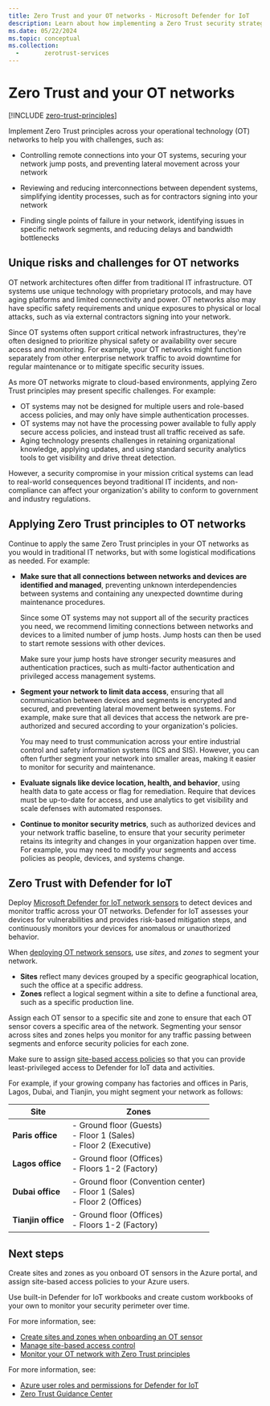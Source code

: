 ```yaml
---
title: Zero Trust and your OT networks - Microsoft Defender for IoT
description: Learn about how implementing a Zero Trust security strategy with Microsoft Defender for IoT can protect your operational technology (OT) networks.
ms.date: 05/22/2024
ms.topic: conceptual
ms.collection:
  -       zerotrust-services
---
```


# Zero Trust and your OT networks

[!INCLUDE [zero-trust-principles](~/reusable-content/ce-skilling/azure/includes/security/zero-trust-principles.md)]

Implement Zero Trust principles across your operational technology (OT) networks to help you with challenges, such as:

- Controlling remote connections into your OT systems, securing your network jump posts, and preventing lateral movement across your network

- Reviewing and reducing interconnections between dependent systems, simplifying identity processes, such as for contractors signing into your network

- Finding single points of failure in your network, identifying issues in specific network segments, and reducing delays and bandwidth bottlenecks

## Unique risks and challenges for OT networks

OT network architectures often differ from traditional IT infrastructure.  OT systems use unique technology with proprietary protocols, and may have aging platforms and limited connectivity and power. OT networks also may have specific safety requirements and unique exposures to physical or local attacks, such as via external contractors signing into your network.

Since OT systems often support critical network infrastructures, they're often designed to prioritize physical safety or availability over secure access and monitoring. For example, your OT networks might function separately from other enterprise network traffic to avoid downtime for regular maintenance or to mitigate specific security issues.

As more OT networks migrate to cloud-based environments, applying Zero Trust principles may present specific challenges. For example:

- OT systems may not be designed for multiple users and role-based access policies, and may only have simple authentication processes.
- OT systems may not have the processing power available to fully apply secure access policies, and instead trust all traffic received as safe.
- Aging technology presents challenges in retaining organizational knowledge, applying updates, and using standard security analytics tools to get visibility and drive threat detection.

However, a security compromise in your mission critical systems can lead to real-world consequences beyond traditional IT incidents, and non-compliance can affect your organization's ability to conform to government and industry regulations.

## Applying Zero Trust principles to OT networks

Continue to apply the same Zero Trust principles in your OT networks as you would in traditional IT networks, but with some logistical modifications as needed. For example:

- **Make sure that all connections between networks and devices are identified and managed**, preventing unknown interdependencies between systems and containing any unexpected downtime during maintenance procedures.

    Since some OT systems may not support all of the security practices you need, we recommend limiting connections between networks and devices to a limited number of jump hosts. Jump hosts can then be used to start remote sessions with other devices.

    Make sure your jump hosts have stronger security measures and authentication practices, such as multi-factor authentication and privileged access management systems.

- **Segment your network to limit data access**, ensuring that all communication between devices and segments is encrypted and secured, and preventing lateral movement between systems. For example, make sure that all devices that access the network are pre-authorized and secured according to your organization's policies.

    You may need to trust communication across your entire industrial control and safety information systems (ICS and SIS). However, you can often further segment your network into smaller areas, making it easier to monitor for security and maintenance.

- **Evaluate signals like device location, health, and behavior**, using health data to gate access or flag for remediation. Require that devices must be up-to-date for access, and use analytics to get visibility and scale defenses with automated responses.

- **Continue to monitor security metrics**, such as authorized devices and your network traffic baseline, to ensure that your security perimeter retains its integrity and changes in your organization happen over time. For example, you may need to modify your segments and access policies as people, devices, and systems change.

## Zero Trust with Defender for IoT

Deploy [Microsoft Defender for IoT network sensors](architecture.md) to detect devices and monitor traffic across your OT networks. Defender for IoT assesses your devices for vulnerabilities and provides risk-based mitigation steps, and continuously monitors your devices for anomalous or unauthorized behavior.

When [deploying OT network sensors](onboard-sensors.md), use *sites*, and *zones* to segment your network.

- **Sites** reflect many devices grouped by a specific geographical location, such the office at a specific address.
- **Zones** reflect a logical segment within a site to define a functional area, such as a specific production line. 

Assign each OT sensor to a specific site and zone to ensure that each OT sensor covers a specific area of the network. Segmenting your sensor across sites and zones helps you monitor for any traffic passing between segments and enforce security policies for each zone.

Make sure to assign [site-based access policies](manage-users-portal.md#manage-site-based-access-control-public-preview) so that you can provide least-privileged access to Defender for IoT data and activities.

For example, if your growing company has factories and offices in Paris, Lagos, Dubai, and Tianjin, you might segment your network as follows:

|Site  |Zones  |
|---------|---------|
|**Paris office**     |    - Ground floor (Guests) <br>- Floor 1 (Sales)  <br>- Floor 2 (Executive)        |
|**Lagos office**     |   - Ground floor (Offices) <br>- Floors 1-2 (Factory)      |
|**Dubai office**     |     - Ground floor (Convention center) <br>- Floor 1 (Sales)<br>- Floor 2 (Offices)     |
|**Tianjin office**     |   - Ground floor (Offices) <br>- Floors 1-2 (Factory)        |

## Next steps

Create sites and zones as you onboard OT sensors in the Azure portal, and assign site-based access policies to your Azure users.

Use built-in Defender for IoT workbooks and create custom workbooks of your own to monitor your security perimeter over time.

For more information, see:

- [Create sites and zones when onboarding an OT sensor](onboard-sensors.md)
- [Manage site-based access control](manage-users-portal.md#manage-site-based-access-control-public-preview)
- [Monitor your OT network with Zero Trust principles](monitor-zero-trust.md)

For more information, see:

- [Azure user roles and permissions for Defender for IoT](roles-azure.md)
- [Zero Trust Guidance Center](/security/zero-trust/zero-trust-overview)
